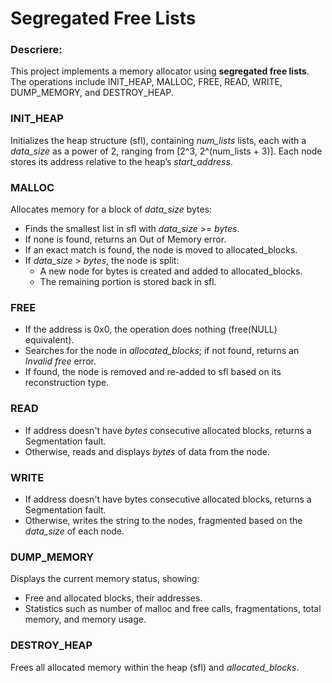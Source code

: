 # Segregated Free Lists

### Descriere:

This project implements a memory allocator using **segregated free lists**. The operations include INIT_HEAP, MALLOC, FREE, READ, WRITE, DUMP_MEMORY, and DESTROY_HEAP.

### INIT_HEAP
Initializes the heap structure (sfl), containing *num_lists* lists, each with a *data_size* as a power of 2, ranging from [2^3, 2^(num_lists + 3)]. Each node stores its address relative to the heap’s *start_address*.

### MALLOC
Allocates memory for a block of *data_size* bytes:

* Finds the smallest list in sfl with *data_size* >= *bytes*.
* If none is found, returns an Out of Memory error.
* If an exact match is found, the node is moved to allocated_blocks.
* If *data_size* > *bytes*, the node is split:
	* A new node for bytes is created and added to allocated_blocks.
	* The remaining portion is stored back in sfl.

### FREE
* If the address is 0x0, the operation does nothing (free(NULL) equivalent).
* Searches for the node in *allocated_blocks*; if not found, returns an *Invalid free* error.
* If found, the node is removed and re-added to sfl based on its reconstruction type.

### READ
* If address doesn't have *bytes* consecutive allocated blocks, returns a Segmentation fault.
* Otherwise, reads and displays *bytes* of data from the node.

### WRITE
* If address doesn't have bytes consecutive allocated blocks, returns a Segmentation fault.
* Otherwise, writes the string to the nodes, fragmented based on the *data_size* of each node.

### DUMP_MEMORY
Displays the current memory status, showing:

* Free and allocated blocks, their addresses.
* Statistics such as number of malloc and free calls, fragmentations, total memory, and memory usage.

### DESTROY_HEAP
Frees all allocated memory within the heap (sfl) and *allocated_blocks*.
